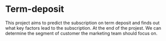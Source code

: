 # Term-deposit

This project aims to predict the subscription on term deposit and finds out what key factors lead to the subscription. At the end of the projest. We can determine the segment of customer the marketing team should focus on.
